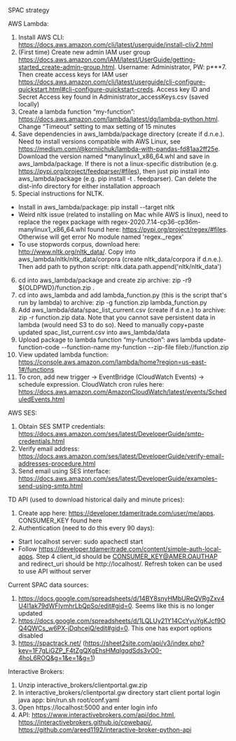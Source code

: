 SPAC strategy

AWS Lambda:
1. Install AWS CLI: https://docs.aws.amazon.com/cli/latest/userguide/install-cliv2.html
2. (First time) Create new admin IAM user group https://docs.aws.amazon.com/IAM/latest/UserGuide/getting-started_create-admin-group.html. Username: Administrator, PW: p***7. Then create access keys for IAM user https://docs.aws.amazon.com/cli/latest/userguide/cli-configure-quickstart.html#cli-configure-quickstart-creds. Access key ID and Secret Access key found in Administrator_accessKeys.csv (saved locally)
3. Create a lambda function “my-function”: https://docs.aws.amazon.com/lambda/latest/dg/lambda-python.html. Change “Timeout” setting to max setting of 15 minutes
4. Save dependencies in aws_lambda/package directory (create if d.n.e.). Need to install versions compatible with AWS Linux, see https://medium.com/@korniichuk/lambda-with-pandas-fd81aa2ff25e. Download the version named *manylinux1_x86_64.whl and save in aws_lambda/package. If there is not a linux-specific distribution (e.g. https://pypi.org/project/feedparser/#files), then just pip install into aws_lambda/package (e.g. pip install -t . feedparser). Can delete the dist-info directory for either installation approach
5. Special instructions for NLTK.
- Install in aws_lambda/package: pip install --target nltk 
- Weird nltk issue (related to installing on Mac while AWS is linux), need to replace the regex package with regex-2020.7.14-cp36-cp36m-manylinux1_x86_64.whl found here: https://pypi.org/project/regex/#files. Otherwise will get error No module named 'regex._regex'
- To use stopwords corpus, download here: http://www.nltk.org/nltk_data/. Copy into aws_lambda/nltk/nltk_data/corpora (create nltk_data/corpora if d.n.e.). Then add path to python script: nltk.data.path.append('nltk/nltk_data')
6. cd into aws_lambda/package and create zip archive: zip -r9 ${OLDPWD}/function.zip .
7. cd into aws_lambda and add lambda_function.py (this is the script that's run by lambda) to archive: zip -g function.zip lambda_function.py
8. Add aws_lambda/data/spac_list_current.csv (create if d.n.e.) to archive: zip -r function.zip data. Note that you cannot save persistent data in lambda (would need S3 to do so). Need to manually copy+paste updated spac_list_current.csv into aws_lambda/data
8. Upload package to lambda function “my-function”: aws lambda update-function-code --function-name my-function --zip-file fileb://function.zip
9. View updated lambda function: https://console.aws.amazon.com/lambda/home?region=us-east-1#/functions
10. To cron, add new trigger -> EventBridge (CloudWatch Events) -> schedule expression. CloudWatch cron rules here: https://docs.aws.amazon.com/AmazonCloudWatch/latest/events/ScheduledEvents.html

AWS SES:
1. Obtain SES SMTP credentials: https://docs.aws.amazon.com/ses/latest/DeveloperGuide/smtp-credentials.html
2. Verify email address: https://docs.aws.amazon.com/ses/latest/DeveloperGuide/verify-email-addresses-procedure.html
3. Send email using SES interface: https://docs.aws.amazon.com/ses/latest/DeveloperGuide/examples-send-using-smtp.html

TD API (used to download historical daily and minute prices):
1. Create app here: https://developer.tdameritrade.com/user/me/apps. CONSUMER_KEY found here
2. Authentication (need to do this every 90 days):
- Start localhost server: sudo apachectl start
- Follow https://developer.tdameritrade.com/content/simple-auth-local-apps. Step 4 client_id should be CONSUMER_KEY@AMER.OAUTHAP and redirect_uri should be http://localhost/. Refresh token can be used to use API without server

Current SPAC data sources:
1. https://docs.google.com/spreadsheets/d/14BY8snyHMbUReQVRgZxv4U4l1ak79dWFIymhrLbQpSo/edit#gid=0. Seems like this is no longer updated
2. https://docs.google.com/spreadsheets/d/1LQLUy21Y14CcYyuYgKJcf9OQ4QWCs_w6PX-jDqhcejQ/edit#gid=0. This one has export options disabled
3. https://spactrack.net/ (https://sheet2site.com/api/v3/index.php?key=1F7gLiGZP_F4tZgQXgEhsHMqlgqdSds3vO0-4hoL6ROQ&g=1&e=1&g=1)

Interactive Brokers:
1. Unzip interactive_brokers/clientportal.gw.zip
2. In interactive_brokers/clientportal.gw directory start client portal login java app: bin/run.sh root/conf.yaml
3. Open https://localhost:5000 and enter login info
4. API: https://www.interactivebrokers.com/api/doc.html, https://interactivebrokers.github.io/cpwebapi/, https://github.com/areed1192/interactive-broker-python-api
